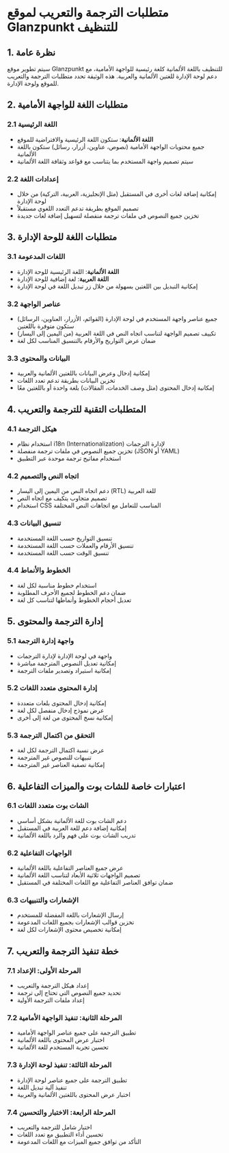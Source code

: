 # متطلبات الترجمة والتعريب لموقع Glanzpunkt للتنظيف

## 1. نظرة عامة

سيتم تطوير موقع Glanzpunkt للتنظيف باللغة الألمانية كلغة رئيسية للواجهة الأمامية، مع دعم لوحة الإدارة للغتين الألمانية والعربية. هذه الوثيقة تحدد متطلبات الترجمة والتعريب للموقع ولوحة الإدارة.

## 2. متطلبات اللغة للواجهة الأمامية

### 2.1 اللغة الرئيسية
- **اللغة الألمانية**: ستكون اللغة الرئيسية والافتراضية للموقع
- جميع محتويات الواجهة الأمامية (نصوص، عناوين، أزرار، رسائل) ستكون باللغة الألمانية
- سيتم تصميم واجهة المستخدم بما يتناسب مع قواعد وثقافة اللغة الألمانية

### 2.2 إعدادات اللغة
- إمكانية إضافة لغات أخرى في المستقبل (مثل الإنجليزية، العربية، التركية) من خلال لوحة الإدارة
- تصميم الموقع بطريقة تدعم التعدد اللغوي مستقبلاً
- تخزين جميع النصوص في ملفات ترجمة منفصلة لتسهيل إضافة لغات جديدة

## 3. متطلبات اللغة للوحة الإدارة

### 3.1 اللغات المدعومة
- **اللغة الألمانية**: اللغة الرئيسية للوحة الإدارة
- **اللغة العربية**: لغة إضافية للوحة الإدارة
- إمكانية التبديل بين اللغتين بسهولة من خلال زر تبديل اللغة في لوحة الإدارة

### 3.2 عناصر الواجهة
- جميع عناصر واجهة المستخدم في لوحة الإدارة (القوائم، الأزرار، العناوين، الرسائل) ستكون متوفرة باللغتين
- تكييف تصميم الواجهة لتناسب اتجاه النص في اللغة العربية (من اليمين إلى اليسار)
- ضمان عرض التواريخ والأرقام بالتنسيق المناسب لكل لغة

### 3.3 البيانات والمحتوى
- إمكانية إدخال وعرض البيانات باللغتين الألمانية والعربية
- تخزين البيانات بطريقة تدعم تعدد اللغات
- إمكانية إدخال المحتوى (مثل وصف الخدمات، المقالات) بلغة واحدة أو باللغتين معًا

## 4. المتطلبات التقنية للترجمة والتعريب

### 4.1 هيكل الترجمة
- استخدام نظام i18n (Internationalization) لإدارة الترجمات
- تخزين جميع النصوص في ملفات ترجمة منفصلة (JSON أو YAML)
- استخدام مفاتيح ترجمة موحدة عبر التطبيق

### 4.2 اتجاه النص والتصميم
- دعم اتجاه النص من اليمين إلى اليسار (RTL) للغة العربية
- تصميم متجاوب يتكيف مع اتجاه النص
- استخدام CSS المناسب للتعامل مع اتجاهات النص المختلفة

### 4.3 تنسيق البيانات
- تنسيق التواريخ حسب اللغة المستخدمة
- تنسيق الأرقام والعملات حسب اللغة المستخدمة
- تنسيق الوقت حسب اللغة المستخدمة

### 4.4 الخطوط والأنماط
- استخدام خطوط مناسبة لكل لغة
- ضمان دعم الخطوط لجميع الأحرف المطلوبة
- تعديل أحجام الخطوط وأنماطها لتناسب كل لغة

## 5. إدارة الترجمة والمحتوى

### 5.1 واجهة إدارة الترجمة
- واجهة في لوحة الإدارة لإدارة الترجمات
- إمكانية تعديل النصوص المترجمة مباشرة
- إمكانية استيراد وتصدير ملفات الترجمة

### 5.2 إدارة المحتوى متعدد اللغات
- إمكانية إدخال المحتوى بلغات متعددة
- عرض نموذج إدخال منفصل لكل لغة
- إمكانية نسخ المحتوى من لغة إلى أخرى

### 5.3 التحقق من اكتمال الترجمة
- عرض نسبة اكتمال الترجمة لكل لغة
- تنبيهات للنصوص غير المترجمة
- إمكانية تصفية العناصر غير المترجمة

## 6. اعتبارات خاصة للشات بوت والميزات التفاعلية

### 6.1 الشات بوت متعدد اللغات
- دعم الشات بوت للغة الألمانية بشكل أساسي
- إمكانية إضافة دعم للغة العربية في المستقبل
- تدريب الشات بوت على فهم والرد باللغة الألمانية

### 6.2 الواجهات التفاعلية
- عرض جميع العناصر التفاعلية باللغة الألمانية
- تصميم الواجهات ثلاثية الأبعاد لتناسب اللغة الألمانية
- ضمان توافق العناصر التفاعلية مع اللغات المختلفة في المستقبل

### 6.3 الإشعارات والتنبيهات
- إرسال الإشعارات باللغة المفضلة للمستخدم
- تخزين قوالب الإشعارات بجميع اللغات المدعومة
- إمكانية تخصيص محتوى الإشعارات لكل لغة

## 7. خطة تنفيذ الترجمة والتعريب

### 7.1 المرحلة الأولى: الإعداد
- إعداد هيكل الترجمة والتعريب
- تحديد جميع النصوص التي تحتاج إلى ترجمة
- إعداد ملفات الترجمة الأولية

### 7.2 المرحلة الثانية: تنفيذ الواجهة الأمامية
- تطبيق الترجمة على جميع عناصر الواجهة الأمامية
- اختبار عرض المحتوى باللغة الألمانية
- تحسين تجربة المستخدم للغة الألمانية

### 7.3 المرحلة الثالثة: تنفيذ لوحة الإدارة
- تطبيق الترجمة على جميع عناصر لوحة الإدارة
- تنفيذ آلية تبديل اللغة
- اختبار عرض المحتوى باللغتين الألمانية والعربية

### 7.4 المرحلة الرابعة: الاختبار والتحسين
- اختبار شامل للترجمة والتعريب
- تحسين أداء التطبيق مع تعدد اللغات
- التأكد من توافق جميع الميزات مع اللغات المدعومة

